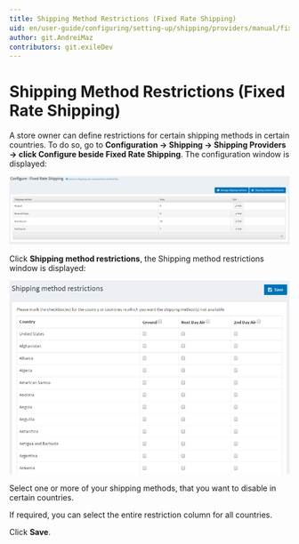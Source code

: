 ```yaml
---
title: Shipping Method Restrictions (Fixed Rate Shipping)
uid: en/user-guide/configuring/setting-up/shipping/providers/manual/fixed-rate-restrictions
author: git.AndreiMaz
contributors: git.exileDev
---
```

# Shipping Method Restrictions (Fixed Rate Shipping)

A store owner can define restrictions for certain shipping methods in certain countries. To do so, go to **Configuration → Shipping → Shipping Providers → click Configure beside Fixed Rate Shipping**. The configuration window is displayed:

![Configure](_static/fixed-rate-restrictions/fixed-rate-restrictions-configure.png)

Click **Shipping method restrictions**, the Shipping method restrictions window is displayed:

![Methods](_static/fixed-rate-restrictions/fixed-rate-restrictions-methods.png)

Select one or more of your shipping methods, that you want to disable in certain countries.

If required, you can select the entire restriction column for all countries.

Click **Save**.
